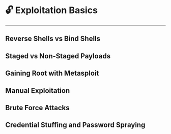 
# 🔓 Exploitation Basics

---

## Reverse Shells vs Bind Shells


## Staged vs Non-Staged Payloads


## Gaining Root with Metasploit


## Manual Exploitation


## Brute Force Attacks


## Credential Stuffing and Password Spraying
